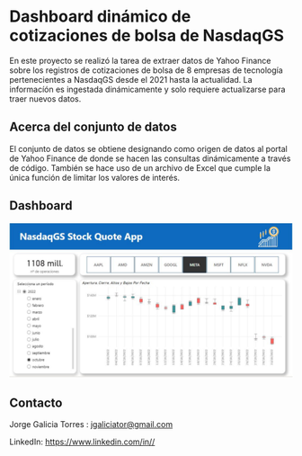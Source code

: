 # Dashboard dinámico de cotizaciones de bolsa de NasdaqGS 
En este proyecto se realizó la tarea de extraer datos de Yahoo Finance sobre los registros de cotizaciones de bolsa de 8 empresas de tecnología pertenecientes a NasdaqGS desde el 2021 hasta la actualidad. La informacíón es ingestada dinámicamente y solo requiere actualizarse para traer nuevos datos.


## Acerca del conjunto de datos

El conjunto de datos se obtiene designando como origen de datos al portal de Yahoo Finance de donde se hacen las consultas dinámicamente a través de código. También se hace uso de un archivo de Excel que cumple la única función de limitar los valores de interés.  


## Dashboard



![image](src/NasdaqDashboard.JPG)<br>


## Contacto

Jorge Galicia Torres : jgaliciator@gmail.com

LinkedIn: https://www.linkedin.com/in//
